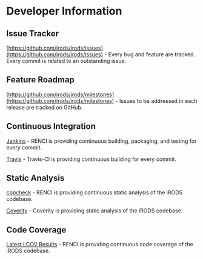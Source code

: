 # Developer Information

## Issue Tracker

[https://github.com/irods/irods/issues](https://github.com/irods/irods/issues) - Every bug and feature are tracked. Every commit is related to an outstanding issue.

## Feature Roadmap

[https://github.com/irods/irods/milestones](https://github.com/irods/irods/milestones) - Issues to be addressed in each release are tracked on GitHub.

## Continuous Integration

[Jenkins](https://jenkins.irods.org/) - RENCI is providing continuous building, packaging, and testing for every commit.

[Travis](https://travis-ci.org/irods/irods) - Travis-CI is providing continuous building for every commit.

## Static Analysis

[cppcheck](http://ci-dev.renci.org/hudson/view/iRODS/job/irods-cppcheck) - RENCI is providing continuous static analysis of the iRODS codebase.

[Coverity](https://scan.coverity.com/projects/2605) - Coverity is providing static analysis of the iRODS codebase.

## Code Coverage

[Latest LCOV Results](http://www.renci.org/~tgr/irods/coverage/latest/) - RENCI is providing continuous code coverage of the iRODS codebase.

